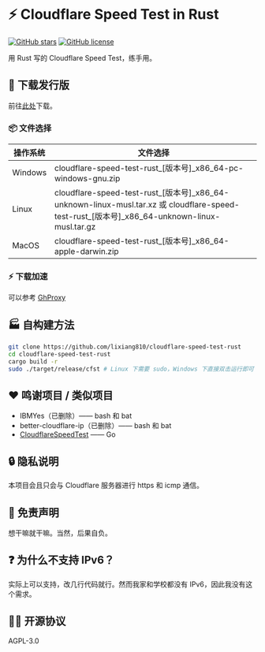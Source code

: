 # ⚡ Cloudflare Speed Test in Rust

[![GitHub stars](https://img.shields.io/github/stars/lixiang810/cloudflare-speed-test-rust?style=for-the-badge)](https://github.com/lixiang810/cloudflare-speed-test-rust/stargazers) [![GitHub license](https://img.shields.io/github/license/lixiang810/cloudflare-speed-test-rust?style=for-the-badge)](https://github.com/lixiang810/cloudflare-speed-test-rust/blob/main/LICENSE)

用 Rust 写的 Cloudflare Speed Test，练手用。

## 🔖 下载发行版

前往[此处](https://github.com/lixiang810/cloudflare-speed-test-rust/releases/)下载。

### 📦 文件选择

| 操作系统 | 文件选择                                                                                                                                             |
| -------- | ---------------------------------------------------------------------------------------------------------------------------------------------------- |
| Windows  | cloudflare-speed-test-rust\_\[版本号\]\_x86_64-pc-windows-gnu.zip                                                                                    |
| Linux    | cloudflare-speed-test-rust\_\[版本号\]\_x86_64-unknown-linux-musl.tar.xz 或 cloudflare-speed-test-rust\_\[版本号\]\_x86_64-unknown-linux-musl.tar.gz |
| MacOS    | cloudflare-speed-test-rust\_\[版本号\]\_x86_64-apple-darwin.zip                                                                                      |

### ⚡ 下载加速

可以参考 [GhProxy](https://ghproxy.com)

## 🏭 自构建方法

```bash
git clone https://github.com/lixiang810/cloudflare-speed-test-rust
cd cloudflare-speed-test-rust
cargo build -r
sudo ./target/release/cfst # Linux 下需要 sudo，Windows 下直接双击运行即可
```

## ❤️ 鸣谢项目 / 类似项目

- IBMYes（已删除）—— bash 和 bat
- better-cloudflare-ip（已删除）—— bash 和 bat
- [CloudflareSpeedTest](https://github.com/XIU2/CloudflareSpeedTest) —— Go

## 🔒 隐私说明

本项目会且只会与 Cloudflare 服务器进行 https 和 icmp 通信。

## 🤯 免责声明

想干嘛就干嘛。当然，后果自负。

## ❓ 为什么不支持 IPv6？

实际上可以支持，改几行代码就行。然而我家和学校都没有 IPv6，因此我没有这个需求。

## 🧑‍🏭 开源协议

AGPL-3.0
